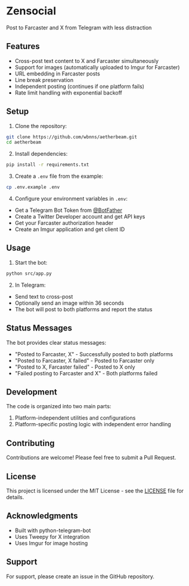 # Zensocial

Post to Farcaster and X from Telegram with less distraction

## Features

- Cross-post text content to X and Farcaster simultaneously
- Support for images (automatically uploaded to Imgur for Farcaster)
- URL embedding in Farcaster posts
- Line break preservation
- Independent posting (continues if one platform fails)
- Rate limit handling with exponential backoff

## Setup

1. Clone the repository:
```bash
git clone https://github.com/wbnns/aetherbeam.git
cd aetherbeam
```

2. Install dependencies:
```bash
pip install -r requirements.txt
```

3. Create a `.env` file from the example:
```bash
cp .env.example .env
```

4. Configure your environment variables in `.env`:
- Get a Telegram Bot Token from [@BotFather](https://t.me/botfather)
- Create a Twitter Developer account and get API keys
- Get your Farcaster authorization header
- Create an Imgur application and get client ID

## Usage

1. Start the bot:
```bash
python src/app.py
```

2. In Telegram:
- Send text to cross-post
- Optionally send an image within 36 seconds
- The bot will post to both platforms and report the status

## Status Messages

The bot provides clear status messages:
- "Posted to Farcaster, X" - Successfully posted to both platforms
- "Posted to Farcaster, X failed" - Posted to Farcaster only
- "Posted to X, Farcaster failed" - Posted to X only
- "Failed posting to Farcaster and X" - Both platforms failed

## Development

The code is organized into two main parts:
1. Platform-independent utilities and configurations
2. Platform-specific posting logic with independent error handling

## Contributing

Contributions are welcome! Please feel free to submit a Pull Request.

## License

This project is licensed under the MIT License - see the [LICENSE](LICENSE) file for details.

## Acknowledgments

- Built with python-telegram-bot
- Uses Tweepy for X integration
- Uses Imgur for image hosting

## Support

For support, please create an issue in the GitHub repository.
